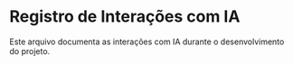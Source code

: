 # Registro de Interações com IA

Este arquivo documenta as interações com IA durante o desenvolvimento do projeto.
